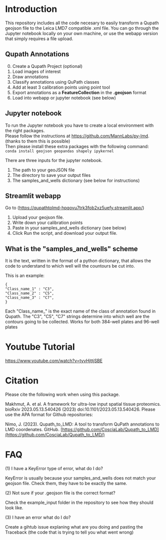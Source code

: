# Introduction

This repository includes all the code necesary to easily transform a Qupath geojson file to the Leica LMD7 compatible .xml file.
You can go through the Jupyter notebook locally on your own machine, or use the webapp version that simply requires a file upload.

## Qupath Annotations

0. Create a Qupath Project (optional)
1. Load images of interest
2. Draw annotations
3. Classify annotations using QuPath classes
4. Add at least 3 calibration points using point tool
5. Export annotations as a **FeatureCollection** in the **.geojson** format
6. Load into webapp or jupyter notebook (see below)

## Jupyter notebook

To run the Jupyter notebook you have to create a local environment with the right packages.  
Please follow the instructions at https://github.com/MannLabs/py-lmd. (thanks to them this is possible)  
Then please install these extra packages with the following command:  
`conda install geojson geopandas shapely ipykernel`

There are three inputs for the jupyter notebook.
1. The path to your geoJSON file
2. The directory to save your output files
3. The samples_and_wells dictionary (see below for instructions)


## Streamlit webapp

Go to (https://qupathtolmd-hpqovu7trk3fob2xz5uefy.streamlit.app/)  
1. Upload your geojson file.  
2. Write down your calibration points  
3. Paste in your samples_and_wells dictionary (see below)
4. Click Run the script, and download your output file.


## What is the "samples_and_wells" scheme

It is the text, written in the format of a python dictionary, that allows the code to understand to which well will the countours be cut into. 

This is an example:
```
{   
"Class_name_1" : "C3",  
"Class_name_2" : "C5",  
"Class_name_3" : "C7",  
}  
```
Each "Class_name_" is the exact name of the class of annotation found in Qupath.
The "C3", "C5", "C7" strings determine into which well are the contours going to be collected.
Works for both 384-well plates and 96-well plates


# Youtube Tutorial 

https://www.youtube.com/watch?v=tyvHjttjSBE

# Citation
Please cite the following work when using this package.

Makhmut, A. et al. A framework for ultra-low input spatial tissue proteomics. bioRxiv 2023.05.13.540426 (2023) doi:10.1101/2023.05.13.540426.
Please use the APA format for Github repositories:

Nimo, J. (2023). Qupath_to_LMD: A tool to transform QuPath annotations to LMD coordenates. GitHub. [https://github.com/CosciaLab/Qupath_to_LMD](https://github.com/CosciaLab/Qupath_to_LMD/)

# FAQ


(1) I have a KeyError type of error, what do I do? 

KeyError is usually because your samples_and_wells does not match your geojson file.
Check them, they have to be exactly the same.

(2) Not sure if your .geojson file is the correct format? 

Check the example_input folder in the repository to see how they should look like. 

(3) I have an error what do I do? 

Create a gihtub issue explaning what are you doing and pasting the Traceback (the code that is trying to tell you what went wrong)
